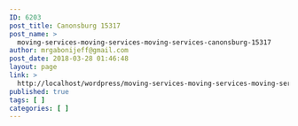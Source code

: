 ```yaml
---
ID: 6203
post_title: Canonsburg 15317
post_name: >
  moving-services-moving-services-moving-services-canonsburg-15317
author: mrgabonijeff@gmail.com
post_date: 2018-03-28 01:46:48
layout: page
link: >
  http://localhost/wordpress/moving-services-moving-services-moving-services-canonsburg-15317/
published: true
tags: [ ]
categories: [ ]
---
```

